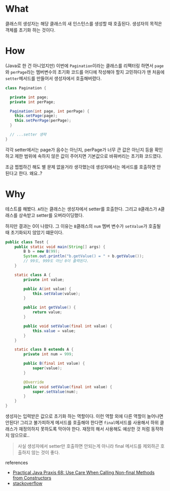 # What
클래스의 생성자는 해당 클래스의 새 인스턴스를 생성할 때 호출된다. 생성자의 목적은 객체를 초기화 하는 것이다.

# How
(Java로 한 건 아니었지만) 이번에 `Pagination`이라는 클래스를 리팩터링 하면서 `page`와 `perPage`라는 멤버변수의
초기화 코드를 어디에 작성해야 할지 고민하다가 맨 처음에 `setter`메서드를 만들어서 생성자에서 호출해버렸다.
``` java
class Pagination {

  private int page;
  private int perPage;

  Pagination(int page, int perPage) {
    this.setPage(page);
    this.setPerPage(perPage);
  }

  // ...setter 생략
}
```
각각 setter에서는 page가 음수는 아닌지, perPage가 너무 큰 값은 아닌지 등을 확인하고 제한 범위에 속하지 않은 값이 주어지면 기본값으로 바꿔버리는 초기화 코드였다.

조금 찝찝하긴 해도 별 문제 없을거라 생각했는데 생성자에서는 메서드를 호출하면 안 된다고 한다. 왜요..?

# Why
테스트를 해봤다. `A`라는 클래스는 생성자에서 setter를 호출한다. 그리고 `B`클래스가 `A`클래스를 상속받고 setter를 오버라이딩했다.

하지만 결과는 0이 나왔다. 그 이유는 `B`클래스의 `num` 멤버 변수가 `setValue`가 호출될 때 초기화되지 않았기 떄문이다.
``` java
public class Test {
    public static void main(String[] args) {
        B b = new B(99);
        System.out.println("b.getValue() = " + b.getValue());
        // 99도, 999도 아닌 0이 출력된다.
    }

    static class A {
        private int value;

        public A(int value) {
            this.setValue(value);
        }

        public int getValue() {
            return value;
        }

        public void setValue(final int value) {
            this.value = value;
        }
    }

    static class B extends A {
        private int num = 999;

        public B(final int value) {
            super(value);
        }

        @Override
        public void setValue(final int value) {
            super.setValue(num);
        }
    }
}
```
생성자는 입력받은 값으로 초기화 하는 역할이다. 이런 역할 외에 다른 역할이 늘어나면 안된다! 그리고 불가피하게
메서드를 호출해야 한다면 `final`메서드를 사용해서 하위 클래스가 재정의하지 못하도록 막아야 한다. 재정의 해서 사용해도
예상한 것 처럼 동작하지 않으므로..

> 사실 생성자에서 setter만 호출하면 안되는게 아니라 final 메서드를 제외하곤 호출하지 않는 것이 좋다.

references

- [Practical Java Praxis 68: Use Care When Calling Non-final Methods from Constructors](https://www.informit.com/articles/article.aspx?p=20521)
- [stackoverflow](https://stackoverflow.com/questions/2568463/java-should-private-instance-variables-be-accessed-in-constructors-through-get/2568983#2568983)

